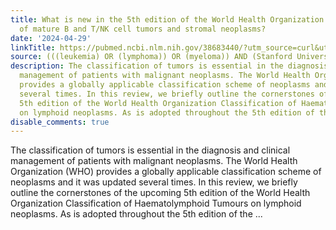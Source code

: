 ```yaml
---
title: What is new in the 5th edition of the World Health Organization classification
  of mature B and T/NK cell tumors and stromal neoplasms?
date: '2024-04-29'
linkTitle: https://pubmed.ncbi.nlm.nih.gov/38683440/?utm_source=curl&utm_medium=rss&utm_campaign=pubmed-2&utm_content=1Rkszs2HVZ2RHP33OibaNFew6VK-LzjJWTD4GwmLlk8B-wCceh&fc=20220923065203&ff=20240429181526&v=2.18.0.post9+e462414
source: (((leukemia) OR (lymphoma)) OR (myeloma)) AND (Stanford University[Affiliation])
description: The classification of tumors is essential in the diagnosis and clinical
  management of patients with malignant neoplasms. The World Health Organization (WHO)
  provides a globally applicable classification scheme of neoplasms and it was updated
  several times. In this review, we briefly outline the cornerstones of the upcoming
  5th edition of the World Health Organization Classification of Haematolymphoid Tumours
  on lymphoid neoplasms. As is adopted throughout the 5th edition of the ...
disable_comments: true
---
```

The classification of tumors is essential in the diagnosis and clinical management of patients with malignant neoplasms. The World Health Organization (WHO) provides a globally applicable classification scheme of neoplasms and it was updated several times. In this review, we briefly outline the cornerstones of the upcoming 5th edition of the World Health Organization Classification of Haematolymphoid Tumours on lymphoid neoplasms. As is adopted throughout the 5th edition of the ...
